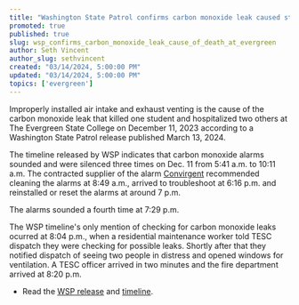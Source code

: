```yaml
---
title: "Washington State Patrol confirms carbon monoxide leak caused student death at Evergreen on Dec. 11 2023"
promoted: true
published: true
slug: wsp_confirms_carbon_monoxide_leak_cause_of_death_at_evergreen
author: Seth Vincent
author_slug: sethvincent
created: "03/14/2024, 5:00:00 PM"
updated: "03/14/2024, 5:00:00 PM"
topics: ['evergreen']
---
```


Improperly installed air intake and exhaust venting is the cause of the carbon monoxide leak that killed one student and hospitalized two others at The Evergreen State College on December 11, 2023 according to a Washington State Patrol release published March 13, 2024.

The timeline released by WSP indicates that carbon monoxide alarms sounded and were silenced three times on Dec. 11 from 5:41 a.m. to 10:11 a.m. The contracted supplier of the alarm [Convirgent](https://www.convergint.com/) recommended cleaning the alarms at 8:49 a.m., arrived to troubleshoot at 6:16 p.m. and reinstalled or reset the alarms at around 7 p.m.

The alarms sounded a fourth time at 7:29 p.m.

The WSP timeline's only mention of checking for carbon monoxide leaks ocurred at 8:04 p.m., when a residential maintenance worker told TESC dispatch they were checking for possible leaks. Shortly after that they notified dispatch of seeing two people in distress and opened windows for ventilation. A TESC officer arrived in two minutes and the fire department arrived at 8:20 p.m.

- Read the [WSP release](https://www.wsp.wa.gov/2024/03/13/findings-evergreen-state-college-carbon-monoxide-death-investigation/) and [timeline](https://www.wsp.wa.gov/wp-content/uploads/2024/03/WSP-Carbon-Monoxide-Death-Investigation-TIMELINE-Corrected-1130-March-13.pdf).
